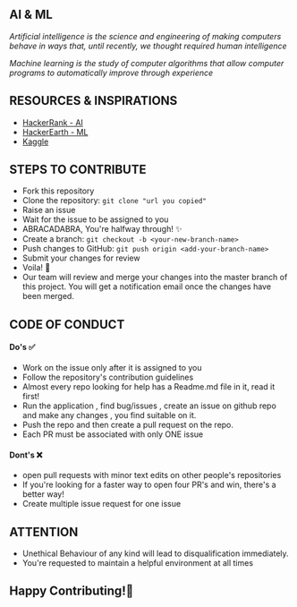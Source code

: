 ## AI & ML
*Artificial intelligence is the science and engineering of making computers behave in ways that, until recently, we thought required human intelligence*

*Machine learning is the study of computer algorithms that allow computer programs to automatically improve through experience*

## RESOURCES & INSPIRATIONS
- [HackerRank - AI](https://www.hackerrank.com/domains/ai)
- [HackerEarth - ML](https://www.hackerearth.com/practice/machine-learning/prerequisites-of-machine-learning/basic-probability-models-and-rules/tutorial/)
- [Kaggle](https://www.kaggle.com/)
## STEPS TO CONTRIBUTE

- Fork this repository
- Clone the repository: `git clone "url you copied"`
- Raise an issue 
- Wait for the issue to be assigned to you
- ABRACADABRA, You're halfway through! ✨
- Create a branch: `git checkout -b <your-new-branch-name>`
- Push changes to GitHub: `git push origin <add-your-branch-name>`
- Submit your changes for review
- Voila! 🎉
- Our team will review and merge your changes into the master branch of this project. You will get a notification email once the changes have been merged.


## CODE OF CONDUCT


#### Do's ✅
- Work on the issue only after it is assigned to you
- Follow the repository's contribution guidelines
- Almost every repo looking for help has a Readme.md file in it, read it first!
- Run the application , find bug/issues , create an issue on github repo and make any changes , you find suitable on it.
- Push the repo and then create a pull request on the repo.
- Each PR must be associated with only ONE issue

#### Dont's ❌
 - open pull requests with minor text edits on other people's repositories
 - If you're looking for a faster way to open four PR's and win, there's a better way!
 - Create multiple issue request for one issue


  ## ATTENTION
  - Unethical Behaviour of any kind will lead to disqualification immediately.
  - You're requested to maintain a helpful environment at all times 

## Happy Contributing!🙂
